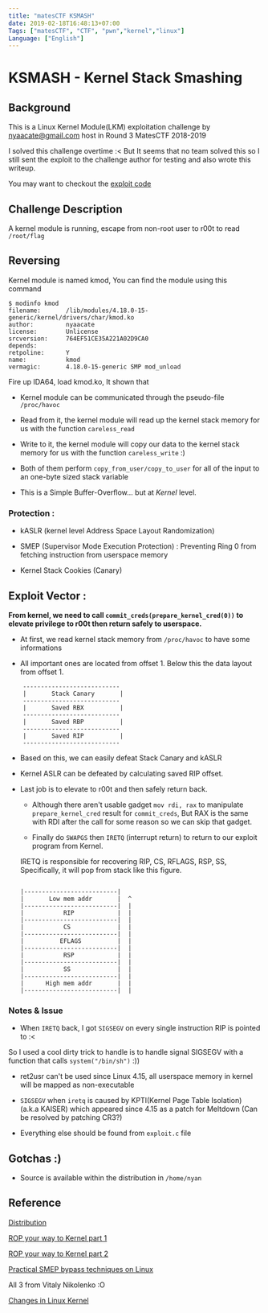 ```yaml
---
title: "matesCTF KSMASH"
date: 2019-02-18T16:48:13+07:00
Tags: ["matesCTF", "CTF", "pwn","kernel","linux"]
Language: ["English"]
---
```


# KSMASH - Kernel Stack Smashing

## Background
This is a Linux Kernel Module(LKM) exploitation challenge by nyaacate@gmail.com host in Round 3 MatesCTF 2018-2019

I solved this challenge overtime :<
But It seems that no team solved this so I still sent the exploit to the challenge author for testing and also wrote this writeup.

You may want to checkout the [exploit code](https://github.com/TrungNguyen1909/writeups/tree/master/matesctf/KSMASH)

## Challenge Description

A kernel module is running, escape from non-root user to r00t to read `/root/flag`

## Reversing

Kernel module is named kmod, You can find the module using this command

```
$ modinfo kmod
filename:       /lib/modules/4.18.0-15-generic/kernel/drivers/char/kmod.ko
author:         nyaacate
license:        Unlicense
srcversion:     764EF51CE35A221A02D9CA0
depends:
retpoline:      Y
name:           kmod
vermagic:       4.18.0-15-generic SMP mod_unload
```

Fire up IDA64, load kmod.ko, It shown that

- Kernel module can be communicated through the pseudo-file `/proc/havoc`

- Read from it, the kernel module will read up the kernel stack memory for us with the function `careless_read`

- Write to it, the kernel module will copy our data to the kernel stack memory for us with the function `careless_write` :)

- Both of them perform `copy_from_user/copy_to_user` for all of the input to an one-byte sized stack variable

- This is a Simple Buffer-Overflow... but at _Kernel_ level.

### Protection : 

- kASLR (kernel level Address Space Layout Randomization)

- SMEP (Supervisor Mode Execution Protection) : Preventing Ring 0 from fetching instruction from userspace memory

- Kernel Stack Cookies (Canary)

## Exploit Vector :
**From kernel, we need to call `commit_creds(prepare_kernel_cred(0))` to elevate privilege to r00t then return safely to userspace.**

- At first, we read kernel stack memory from `/proc/havoc` to have some informations

- All important ones are located from offset 1. Below this the data layout from offset 1.

```
	---------------------------
	|       Stack Canary       |
	---------------------------
	|       Saved RBX          |
	---------------------------
	|       Saved RBP          |
	---------------------------
	|       Saved RIP          |
	---------------------------
```
	
- Based on this, we can easily defeat Stack Canary and kASLR

- Kernel ASLR can be defeated by calculating saved RIP offset.

- Last job is to elevate to r00t and then safely return back.
	
	+ Although there aren't usable gadget `mov rdi, rax` to manipulate `prepare_kernel_cred` result for `commit_creds`,
	But RAX is the same with RDI after the call for some reason so we can skip that gadget.
	
	+ Finally do `SWAPGS` then `IRETQ` (interrupt return) to return to our exploit program from Kernel.
	
	IRETQ is responsible for recovering RIP, CS, RFLAGS, RSP, SS, Specifically, it will pop from stack like this figure.
	
	```

	|--------------------------|
	|       Low mem addr       |  ^        
	|--------------------------|  |
	|           RIP            |  |
	|--------------------------|  |
	|           CS             |  |
	|--------------------------|  |
	|          EFLAGS          |  |
	|--------------------------|  |
	|           RSP            |  |
	|--------------------------|  |
	|           SS             |  |
	|--------------------------|  |
	|      High mem addr       |  |
	|--------------------------|  |

	```
	
### Notes & Issue

+ When `IRETQ` back, I got `SIGSEGV` on every single instruction RIP is pointed to :<

So I used a cool dirty trick to handle is to handle signal SIGSEGV with a function that calls `system("/bin/sh")` :))

+ ret2usr can't be used since Linux 4.15, all userspace memory in kernel will be mapped as non-executable
+ `SIGSEGV` when `iretq` is caused by KPTI(Kernel Page Table Isolation) (a.k.a KAISER) which appeared since 4.15 as a patch for Meltdown
  (Can be resolved by patching CR3?)
  
+ Everything else should be found from `exploit.c` file
	
## Gotchas :)
+ Source is available within the distribution in `/home/nyan`
	
## Reference

[Distribution](https://drive.google.com/file/d/1V4OtrqzHZc7TUr4h0VUGprnHcAoo5kp-/edit)

[ROP your way to Kernel part 1](https://www.trustwave.com/en-us/resources/blogs/spiderlabs-blog/linux-kernel-rop-ropping-your-way-to-part-1/)
	
[ROP your way to Kernel part 2](https://www.trustwave.com/en-us/resources/blogs/spiderlabs-blog/linux-kernel-rop-ropping-your-way-to-part-2/)
	
[Practical SMEP bypass techniques on Linux](https://cyseclabs.com/slides/smep_bypass.pdf)
	
All 3 from Vitaly Nikolenko :O
		
[Changes in Linux Kernel](https://outflux.net/blog/archives/2018/02/05/security-things-in-linux-v4-15/)



